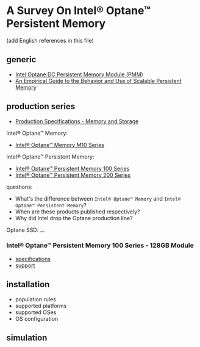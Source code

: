 # A Survey On Intel® Optane™ Persistent Memory

(add English references in this file)

## generic

* [Intel Optane DC Persistent Memory Module (PMM)](https://www.storagereview.com/news/intel-optane-dc-persistent-memory-module-pmm)
* [An Empirical Guide to the Behavior and Use of Scalable Persistent Memory](https://www.usenix.org/conference/fast20/presentation/yang)

## production series
* [Production Specifications - Memory and Storage](https://ark.intel.com/content/www/us/en/ark.html#@MemoryandStorage)

Intel® Optane™ Memory:
* [Intel® Optane™ Memory M10 Series](https://ark.intel.com/content/www/us/en/ark/products/series/132776/intel-optane-memory-m10-series.html)

Intel® Optane™ Persistent Memory:
* [Intel® Optane™ Persistent Memory 100 Series](https://ark.intel.com/content/www/us/en/ark/products/series/190349/intel-optane-persistent-memory-100-series.html)
* [Intel® Optane™ Persistent Memory 200 Series](https://ark.intel.com/content/www/us/en/ark/products/series/203877/intel-optane-persistent-memory-200-series.html)

questions:
* What's the difference between `Intel® Optane™ Memory` and `Intel® Optane™ Persistent Memory`?
* When are these products published respectively?
* Why did Intel drop the Optane production line?

Optane SSD:
...

### Intel® Optane™ Persistent Memory 100 Series - 128GB Module

* [specifications](https://www.intel.com/content/www/us/en/products/sku/190348/intel-optane-persistent-memory-100-series-128gb-module/specifications.html)
* [support](https://www.intel.com/content/www/us/en/products/sku/190348/intel-optane-persistent-memory-100-series-128gb-module/support.html)

## installation

* population rules
* supported platforms
* supported OSes
* OS configuration

## simulation
